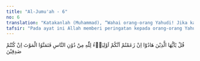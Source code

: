 ```yaml
---
title: "Al-Jumu'ah - 6"
no: 6
translation: "Katakanlah (Muhammad), “Wahai orang-orang Yahudi! Jika kamu mengira bahwa kamulah kekasih Allah, bukan orang-orang yang lain, maka harapkanlah kematianmu, jika kamu orang yang benar.” "
tafsir: "Pada ayat ini Allah memberi peringatan kepada orang-orang Yahudi bahwa kalau memang mereka mendakwakan dan menyangkal bahwa mereka adalah kekasih dan kesayangan Allah, maka silakan memohon kepada Allah agar mereka itu cepat-cepat mati, dan segera bertemu dengan Tuhan mereka. Biasanya orang yang ingin cepat-cepat bertemu dengan kekasih dan kesayangannya, ingin cepat-cepat bebas dari kesusahan dan kesulitan dunia dan menempati surga yang penuh dengan segala macam kenikmatan. Firman Allah:\n\nKatakanlah (Muhammad), \"Jika negeri akhirat di sisi Allah, khusus untukmu saja bukan untuk orang lain, maka mintalah kematian jika kamu orang yang benar.\" (al-Baqarah/2: 94)"
---
```


قُلْ يٰٓاَيُّهَا الَّذِيْنَ هَادُوْٓا اِنْ زَعَمْتُمْ اَنَّكُمْ اَوْلِيَاۤءُ لِلّٰهِ مِنْ دُوْنِ النَّاسِ فَتَمَنَّوُا الْمَوْتَ اِنْ كُنْتُمْ صٰدِقِيْنَ 
